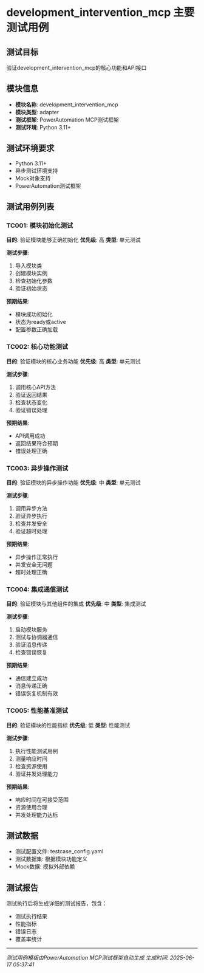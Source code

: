 # development_intervention_mcp 主要测试用例

## 测试目标
验证development_intervention_mcp的核心功能和API接口

## 模块信息
- **模块名称**: development_intervention_mcp
- **模块类型**: adapter
- **测试框架**: PowerAutomation MCP测试框架
- **测试环境**: Python 3.11+

## 测试环境要求
- Python 3.11+
- 异步测试环境支持
- Mock对象支持
- PowerAutomation测试框架

## 测试用例列表

### TC001: 模块初始化测试
**目的**: 验证模块能够正确初始化
**优先级**: 高
**类型**: 单元测试

**测试步骤**: 
1. 导入模块类
2. 创建模块实例
3. 检查初始化参数
4. 验证初始状态

**预期结果**: 
- 模块成功初始化
- 状态为ready或active
- 配置参数正确加载

### TC002: 核心功能测试
**目的**: 验证模块的核心业务功能
**优先级**: 高
**类型**: 单元测试

**测试步骤**:
1. 调用核心API方法
2. 验证返回结果
3. 检查状态变化
4. 验证错误处理

**预期结果**:
- API调用成功
- 返回结果符合预期
- 错误处理正确

### TC003: 异步操作测试
**目的**: 验证模块的异步操作功能
**优先级**: 中
**类型**: 单元测试

**测试步骤**:
1. 调用异步方法
2. 验证异步执行
3. 检查并发安全
4. 验证超时处理

**预期结果**:
- 异步操作正常执行
- 并发安全无问题
- 超时处理正确

### TC004: 集成通信测试
**目的**: 验证模块与其他组件的集成
**优先级**: 中
**类型**: 集成测试

**测试步骤**:
1. 启动模块服务
2. 测试与协调器通信
3. 验证消息传递
4. 检查错误恢复

**预期结果**:
- 通信建立成功
- 消息传递正确
- 错误恢复机制有效

### TC005: 性能基准测试
**目的**: 验证模块的性能指标
**优先级**: 低
**类型**: 性能测试

**测试步骤**:
1. 执行性能测试用例
2. 测量响应时间
3. 检查资源使用
4. 验证并发处理能力

**预期结果**:
- 响应时间在可接受范围
- 资源使用合理
- 并发处理能力达标

## 测试数据
- 测试配置文件: testcase_config.yaml
- 测试数据集: 根据模块功能定义
- Mock数据: 模拟外部依赖

## 测试报告
测试执行后将生成详细的测试报告，包含：
- 测试执行结果
- 性能指标
- 错误日志
- 覆盖率统计

---
*测试用例模板由PowerAutomation MCP测试框架自动生成*
*生成时间: 2025-06-17 05:37:41*
